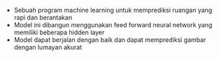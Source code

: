 - Sebuah program machine learning untuk memprediksi ruangan yang rapi dan berantakan
- Model ini dibangun menggunakan feed forward neural network yang memiliki beberapa hidden layer
- Model dapat berjalan dengan baik dan dapat memprediksi gambar dengan lumayan akurat
